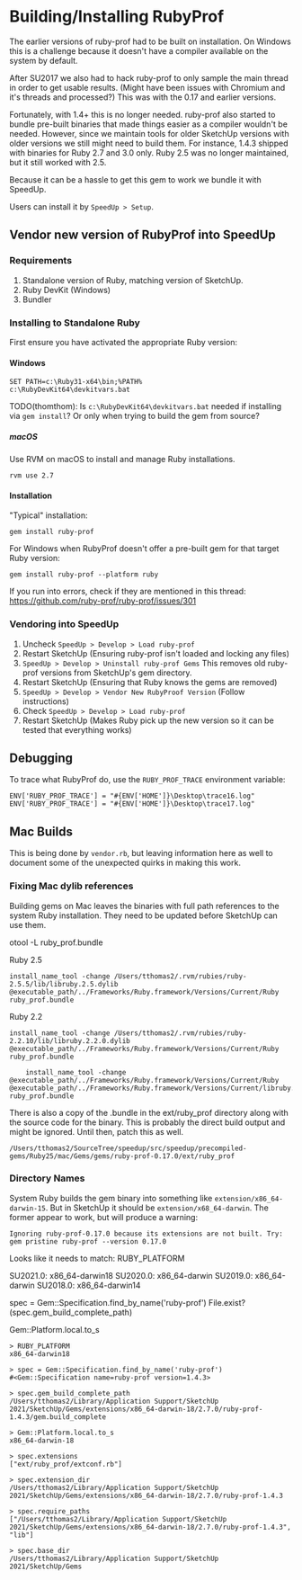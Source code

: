 # Building/Installing RubyProf

The earlier versions of ruby-prof had to be built on installation. On Windows
this is a challenge because it doesn't have a compiler available on the system
by default.

After SU2017 we also had to hack ruby-prof to only sample the main thread in
order to get usable results. (Might have been issues with Chromium and it's
threads and processed?) This was with the 0.17 and earlier versions.

Fortunately, with 1.4+ this is no longer needed. ruby-prof also started to
bundle pre-built binaries that made things easier as a compiler wouldn't be
needed. However, since we maintain tools for older SketchUp versions with
older versions we still might need to build them. For instance, 1.4.3 shipped
with binaries for Ruby 2.7 and 3.0 only. Ruby 2.5 was no longer maintained, but
it still worked with 2.5.

Because it can be a hassle to get this gem to work we bundle it with SpeedUp.

Users can install it by `SpeedUp > Setup`.

## Vendor new version of RubyProf into SpeedUp

### Requirements

1. Standalone version of Ruby, matching version of SketchUp.
2. Ruby DevKit (Windows)
3. Bundler

### Installing to Standalone Ruby

First ensure you have activated the appropriate Ruby version:

#### Windows

    SET PATH=c:\Ruby31-x64\bin;%PATH%
    c:\RubyDevKit64\devkitvars.bat

TODO(thomthom): Is `c:\RubyDevKit64\devkitvars.bat` needed if installing via
`gem install`? Or only when trying to build the gem from source?

##### macOS

Use RVM on macOS to install and manage Ruby installations.

    rvm use 2.7

#### Installation

"Typical" installation:

```
gem install ruby-prof
```

For Windows when RubyProf doesn't offer a pre-built gem for that target Ruby
version:

```
gem install ruby-prof --platform ruby
```

If you run into errors, check if they are mentioned in this thread: https://github.com/ruby-prof/ruby-prof/issues/301

### Vendoring into SpeedUp

1. Uncheck `SpeedUp > Develop > Load ruby-prof`
1. Restart SketchUp (Ensuring ruby-prof isn't loaded and locking any files)
1. `SpeedUp > Develop > Uninstall ruby-prof Gems` This removes old ruby-prof versions from SketchUp's gem directory.
1. Restart SketchUp (Ensuring that Ruby knows the gems are removed)
1. `SpeedUp > Develop > Vendor New RubyProof Version` (Follow instructions)
1. Check `SpeedUp > Develop > Load ruby-prof`
1. Restart SketchUp (Makes Ruby pick up the new version so it can be tested that everything works)

## Debugging

To trace what RubyProf do, use the `RUBY_PROF_TRACE` environment variable:

    ENV['RUBY_PROF_TRACE'] = "#{ENV['HOME']}\Desktop\trace16.log"
    ENV['RUBY_PROF_TRACE'] = "#{ENV['HOME']}\Desktop\trace17.log"

## Mac Builds

This is being done by `vendor.rb`, but leaving information here as well to
document some of the unexpected quirks in making this work.

### Fixing Mac dylib references

Building gems on Mac leaves the binaries with full path references to the system
Ruby installation. They need to be updated before SketchUp can use them.

otool -L ruby_prof.bundle

Ruby 2.5

    install_name_tool -change /Users/tthomas2/.rvm/rubies/ruby-2.5.5/lib/libruby.2.5.dylib @executable_path/../Frameworks/Ruby.framework/Versions/Current/Ruby ruby_prof.bundle

Ruby 2.2

    install_name_tool -change /Users/tthomas2/.rvm/rubies/ruby-2.2.10/lib/libruby.2.2.0.dylib @executable_path/../Frameworks/Ruby.framework/Versions/Current/Ruby ruby_prof.bundle

        install_name_tool -change @executable_path/../Frameworks/Ruby.framework/Versions/Current/Ruby @executable_path/../Frameworks/Ruby.framework/Versions/Current/libruby.2.2.0.dylib ruby_prof.bundle

There is also a copy of the .bundle in the ext/ruby_prof directory along with
the source code for the binary. This is probably the direct build output and
might be ignored. Until then, patch this as well.

    /Users/tthomas2/SourceTree/speedup/src/speedup/precompiled-gems/Ruby25/mac/Gems/gems/ruby-prof-0.17.0/ext/ruby_prof

### Directory Names

System Ruby builds the gem binary into something like
`extension/x86_64-darwin-15`. But in SketchUp it should be
`extension/x68_64-darwin`. The former appear to work, but will produce a
warning:

    Ignoring ruby-prof-0.17.0 because its extensions are not built. Try: gem pristine ruby-prof --version 0.17.0

Looks like it needs to match: RUBY_PLATFORM

SU2021.0: x86_64-darwin18
SU2020.0: x86_64-darwin
SU2019.0: x86_64-darwin
SU2018.0: x86_64-darwin14

spec = Gem::Specification.find_by_name('ruby-prof')
File.exist?(spec.gem_build_complete_path)

Gem::Platform.local.to_s

```
> RUBY_PLATFORM
x86_64-darwin18

> spec = Gem::Specification.find_by_name('ruby-prof')
#<Gem::Specification name=ruby-prof version=1.4.3>

> spec.gem_build_complete_path
/Users/tthomas2/Library/Application Support/SketchUp 2021/SketchUp/Gems/extensions/x86_64-darwin-18/2.7.0/ruby-prof-1.4.3/gem.build_complete

> Gem::Platform.local.to_s
x86_64-darwin-18

> spec.extensions
["ext/ruby_prof/extconf.rb"]

> spec.extension_dir
/Users/tthomas2/Library/Application Support/SketchUp 2021/SketchUp/Gems/extensions/x86_64-darwin-18/2.7.0/ruby-prof-1.4.3

> spec.require_paths
["/Users/tthomas2/Library/Application Support/SketchUp 2021/SketchUp/Gems/extensions/x86_64-darwin-18/2.7.0/ruby-prof-1.4.3", "lib"]

> spec.base_dir
/Users/tthomas2/Library/Application Support/SketchUp 2021/SketchUp/Gems
```
